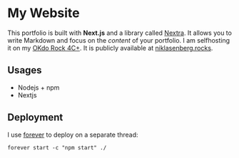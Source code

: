 # My Website

This portfolio is built with **Next.js** and a library called [Nextra](https://nextra.vercel.app/). It allows you to write Markdown and focus on the _content_ of your portfolio. I am selfhosting it on my [OKdo Rock 4C+](https://www.okdo.com/p/okdo-rock-4-model-c-4gb-single-board-computer-rockchip-rk3399-t-arm-cortex-a72/). It is publicly available at [niklasenberg.rocks](http://niklasenberg.rocks).

## Usages

- Nodejs + npm
- Nextjs

## Deployment

I use [forever](https://www.npmjs.com/package/forever) to deploy on a separate thread:

```forever start -c "npm start" ./```
